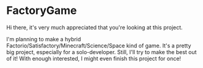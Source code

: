 # FactoryGame

Hi there, it's very much appreciated that you're looking at this project.

I'm planning to make a hybrid Factorio/Satisfactory/Minecraft/Science/Space kind of game. It's a pretty big project, especially for a solo-developer. 
Still, I'll try to make the best out of it! With enough interested, I might even finish this project for once!
